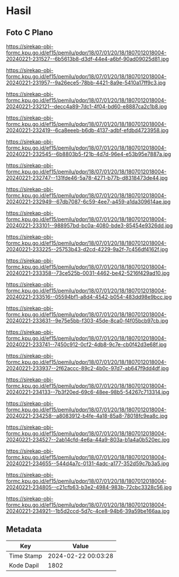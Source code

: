 # Hasil

## Foto C Plano

https://sirekap-obj-formc.kpu.go.id/ef15/pemilu/pdpr/18/07/01/20/18/1807012018004-20240221-231527--6b5613b8-d3df-44e4-a6bf-90ad09025d81.jpg

https://sirekap-obj-formc.kpu.go.id/ef15/pemilu/pdpr/18/07/01/20/18/1807012018004-20240221-231957--9a26ece5-78bb-4421-8a9e-5410a17ff9c3.jpg

https://sirekap-obj-formc.kpu.go.id/ef15/pemilu/pdpr/18/07/01/20/18/1807012018004-20240221-232121--decc4a89-7dc1-4f04-bd60-e8887ca2c1b8.jpg

https://sirekap-obj-formc.kpu.go.id/ef15/pemilu/pdpr/18/07/01/20/18/1807012018004-20240221-232419--6ca8eeeb-b6db-4137-adbf-efdbd4723958.jpg

https://sirekap-obj-formc.kpu.go.id/ef15/pemilu/pdpr/18/07/01/20/18/1807012018004-20240221-232545--6b8803b5-f21b-4d7d-96e4-e53b95e7887a.jpg

https://sirekap-obj-formc.kpu.go.id/ef15/pemilu/pdpr/18/07/01/20/18/1807012018004-20240221-232747--131fde46-5a78-4271-b77b-d8318473de44.jpg

https://sirekap-obj-formc.kpu.go.id/ef15/pemilu/pdpr/18/07/01/20/18/1807012018004-20240221-232949--67db7087-6c59-4ee7-a459-a1da309614ae.jpg

https://sirekap-obj-formc.kpu.go.id/ef15/pemilu/pdpr/18/07/01/20/18/1807012018004-20240221-233101--988957bd-bc0a-4080-bde3-85454e9326dd.jpg

https://sirekap-obj-formc.kpu.go.id/ef15/pemilu/pdpr/18/07/01/20/18/1807012018004-20240221-233225--25753b43-d2cd-4229-9a2f-7c456df4162f.jpg

https://sirekap-obj-formc.kpu.go.id/ef15/pemilu/pdpr/18/07/01/20/18/1807012018004-20240221-233358--73ce525b-0031-4462-be42-5216f429ad10.jpg

https://sirekap-obj-formc.kpu.go.id/ef15/pemilu/pdpr/18/07/01/20/18/1807012018004-20240221-233516--05594bf1-a8d4-4542-b054-483dd98e9bcc.jpg

https://sirekap-obj-formc.kpu.go.id/ef15/pemilu/pdpr/18/07/01/20/18/1807012018004-20240221-233631--9e75e5bb-f303-45de-8ca0-f4f05bcb97cb.jpg

https://sirekap-obj-formc.kpu.go.id/ef15/pemilu/pdpr/18/07/01/20/18/1807012018004-20240221-233741--7450c912-0cf2-4db8-9c7e-cb0f42d3e68f.jpg

https://sirekap-obj-formc.kpu.go.id/ef15/pemilu/pdpr/18/07/01/20/18/1807012018004-20240221-233937--2f62accc-89c2-4b0c-97d7-ab647f9dd4df.jpg

https://sirekap-obj-formc.kpu.go.id/ef15/pemilu/pdpr/18/07/01/20/18/1807012018004-20240221-234133--7b3f20ed-69c6-48ee-98b5-54267c713314.jpg

https://sirekap-obj-formc.kpu.go.id/ef15/pemilu/pdpr/18/07/01/20/18/1807012018004-20240221-234258--a8083912-b4fe-4a18-85a8-78018fc9ea8c.jpg

https://sirekap-obj-formc.kpu.go.id/ef15/pemilu/pdpr/18/07/01/20/18/1807012018004-20240221-234527--2ab14cfd-4e6a-44a9-803a-b1a4a0b520ec.jpg

https://sirekap-obj-formc.kpu.go.id/ef15/pemilu/pdpr/18/07/01/20/18/1807012018004-20240221-234655--544d4a7c-0131-4adc-a177-352d59c7b3a5.jpg

https://sirekap-obj-formc.kpu.go.id/ef15/pemilu/pdpr/18/07/01/20/18/1807012018004-20240221-234805--c21cfb63-b3e2-4984-983b-72cbc3328c56.jpg

https://sirekap-obj-formc.kpu.go.id/ef15/pemilu/pdpr/18/07/01/20/18/1807012018004-20240221-234921--1b5d2ccd-5d7c-4ce8-94b6-39a59be166aa.jpg


## Metadata

| Key        | Value               |
| ---------- | ------------------- |
| Time Stamp | 2024-02-22 00:03:28 |
| Kode Dapil | 1802                |



